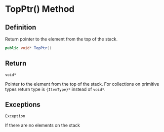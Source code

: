 # TopPtr() Method

## Definition
Return pointer to the element from the top of the stack.

```C#
public void* TopPtr()
```

## Return
`void*`

Pointer to the element from the top of the stack. For collections on primitive types return type is `{ItemType}*` instead of `void*`.

## Exceptions

```C#
Exception
```

If there are no elements on the stack
